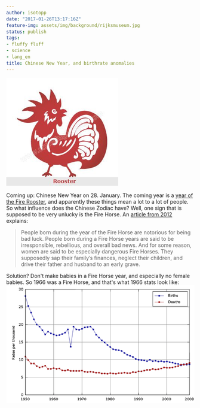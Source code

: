 ```yaml
---
author: isotopp
date: "2017-01-26T13:17:16Z"
feature-img: assets/img/background/rijksmuseum.jpg
status: publish
tags:
- fluffy fluff
- science
- lang_en
title: Chinese New Year, and birthrate anomalies
---
```

![](/uploads/2017/01/f9463344d3ed41479d28dcd7.jpg) 

Coming up: Chinese New Year on 28. January. The coming year is a
[year of the Fire Rooster](http://www.chinahighlights.com/travelguide/chinese-zodiac/rooster.htm),
and apparently these things mean a lot to a lot of people. So
what influence does the Chinese Zodiac have? Well, one sign that
is supposed to be very unlucky is the Fire Horse. An 
[article from 2012](https://www.tofugu.com/japan/fire-horse-zodiac/)
explains:

> People born during the year of the Fire Horse are notorious
> for being bad luck. People born during a Fire Horse years are
> said to be irresponsible, rebellious, and overall bad news.
> And for some reason, women are said to be especially dangerous
> Fire Horses. They supposedly sap their family’s finances,
> neglect their children, and drive their father and husband to
> an early grave.

Solution? Don't make babies in a Fire Horse year, and especially
no female babies. So 1966 was a Fire Horse, and that's what 1966
stats look like:
![](/uploads/2017/01/japan-birthrate-graph.png)
